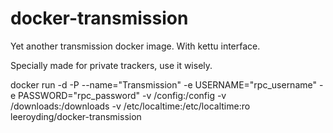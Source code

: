 docker-transmission
==============

Yet another transmission docker image. With kettu interface.

Specially made for private trackers, use it wisely.

docker run -d -P --name="Transmission" -e USERNAME="rpc_username" -e PASSWORD="rpc_password" -v /config:/config -v /downloads:/downloads -v /etc/localtime:/etc/localtime:ro leeroyding/docker-transmission